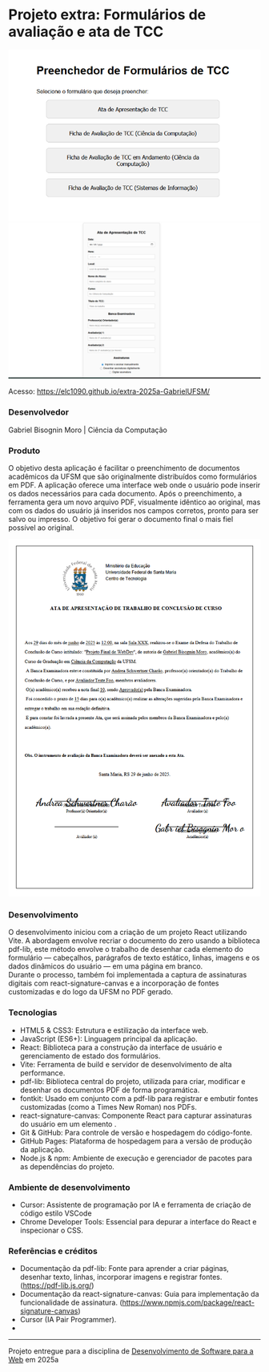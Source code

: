 
# Projeto extra: Formulários de avaliação e ata de TCC

<img src="Captura de tela 2025-06-29 134803.png" alt="desktop preview" width="720"/>
<img src="Captura de tela 2025-06-29 134830.png" alt="desktop preview" width="720"/>


Acesso: https://elc1090.github.io/extra-2025a-GabrielUFSM/


### Desenvolvedor
Gabriel Bisognin Moro | Ciência da Computação

### Produto
O objetivo desta aplicação é facilitar o preenchimento de documentos acadêmicos da UFSM que são originalmente distribuídos como formulários em PDF. A aplicação oferece uma interface web onde o usuário pode inserir os dados necessários para cada documento. Após o preenchimento, a ferramenta gera um novo arquivo PDF, visualmente idêntico ao original, mas com os dados do usuário já inseridos nos campos corretos, pronto para ser salvo ou impresso. O objetivo foi gerar o documento final o mais fiel possível ao original.

<img src="Captura de tela 2025-06-29 135036.png" alt="desktop preview" width="720"/>

### Desenvolvimento
O desenvolvimento iniciou com a criação de um projeto React utilizando Vite. A abordagem envolve recriar o documento do zero usando a biblioteca pdf-lib, este método envolve o trabalho de desenhar cada elemento do formulário — cabeçalhos, parágrafos de texto estático, linhas, imagens e os dados dinâmicos do usuário — em uma página em branco.   
Durante o processo, também foi implementada a captura de assinaturas digitais com react-signature-canvas e a incorporação de fontes customizadas e do logo da UFSM no PDF gerado.  

### Tecnologias
- HTML5 & CSS3: Estrutura e estilização da interface web.
- JavaScript (ES6+): Linguagem principal da aplicação.
- React: Biblioteca para a construção da interface de usuário e gerenciamento de estado dos formulários.
- Vite: Ferramenta de build e servidor de desenvolvimento de alta performance.
- pdf-lib: Biblioteca central do projeto, utilizada para criar, modificar e desenhar os documentos PDF de forma programática.
- fontkit: Usado em conjunto com a pdf-lib para registrar e embutir fontes customizadas (como a Times New Roman) nos PDFs.
- react-signature-canvas: Componente React para capturar assinaturas do usuário em um elemento <canvas>.
- Git & GitHub: Para controle de versão e hospedagem do código-fonte.
- GitHub Pages: Plataforma de hospedagem para a versão de produção da aplicação.
- Node.js & npm: Ambiente de execução e gerenciador de pacotes para as dependências do projeto.

### Ambiente de desenvolvimento
- Cursor: Assistente de programação por IA e ferramenta de criação de código estilo VSCode
- Chrome Developer Tools: Essencial para depurar a interface do React e inspecionar o CSS.

### Referências e créditos
- Documentação da pdf-lib: Fonte para aprender a criar páginas, desenhar texto, linhas, incorporar imagens e registrar fontes. (https://pdf-lib.js.org/)
- Documentação da react-signature-canvas: Guia para implementação da funcionalidade de assinatura. (https://www.npmjs.com/package/react-signature-canvas)
- Cursor (IA Pair Programmer).
- 
---
Projeto entregue para a disciplina de [Desenvolvimento de Software para a Web](http://github.com/andreainfufsm/elc1090-2025a) em 2025a
